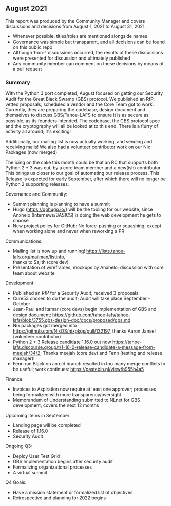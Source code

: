 ## August 2021

This report was produced by the Community Manager and covers discussions and 
decisions from August 1, 2021 to August 31, 2021.

+ Whenever possible, titles/roles are mentioned alongside names
+ Governance was simple but transparent, and all decisions can be found on this 
public repo
+ Although 1-on-1 discussions occurred, the results of these discussions were 
presented for discussion and ultimately published
+ Any community member can comment on these decisions by means of a pull request

### Summary

With the Python 3 port completed, August focused on getting our Security Audit for 
the Great Black Swamp (GBS) protocol. We published an RfP, vetted proposals, 
scheduled a vendor and the Core Team got to work. Currently, they are preparing the
codebase, design document and themselves to discuss GBS/Tahoe-LAFS to ensure it 
is as secure as possible, as its founders intended. The codebase, the GBS protocol 
spec and the cryptography will all be looked at to this end. There is a flurry of
activity all around; it's exciting!

Additionally, our mailing list is now actually working, and sending and receiving
mails! We also had a volunteer contributor work on our Nix Packages (now merged)

The icing on the cake this month could be that an RC that supports both Python 2 + 3
was cut, by a core team member and a new(ish) contributor. This brings us closer to
our goal of automating our release process. This Release is expected for early 
September, after which there will no longer be Python 2 supporting releases.

Governance and Community:
+ Summit planning is planning to have a summit
+ Hugo (https://gohugo.io/) will be the tooling for our website, since Anxhelo 
(Internews/BASICS) is doing the web development he gets to choose
+ New project policy for GitHub: No force-pushing or squashing, except when 
working alone and never when reworking a PR

Communications:
+ Mailing list is now up and running! https://lists.tahoe-lafs.org/mailman/listinfo,  
thanks to Sajith (core dev)
+ Presentation of wireframes; mockups by Anxhelo; discussion with core team about website

Development:
+ Published an RfP for a Security Audit; received 3 proposals
+ Cure53 chosen to do the audit; Audit will take place September - October
+ Jean-Paul and Itamar (core devs) begin implementation of GBS and design document: 
https://github.com/tahoe-lafs/tahoe-lafs/blob/3755.gbs-design-doc/docs/proposed/gbs.md
+ Nix packages got merged into https://github.com/NixOS/nixpkgs/pull/132197, 
thanks Aaron Janse! (volunteer contributor)
+ Python 2 + 3 Release candidate 1.16.0 out now https://tahoe-lafs.discourse.group/t/1-16-0-release-candidate-a-message-from-meejah/34/2; 
Thanks meejah (core dev) and Fenn (testing and release manager)!
+ Fenn ran Black on an old branch resulted in too many merge conflicts to be useful; 
work continues:
https://pastebin.pl/view/b955b4a5
   
Finance:
+ Invoices to Aspiration now require at least one approver; processes being 
formalized with more transparency/oversight
+ Memorandum of Understanding submitted to NLnet for GBS development; covers 
the next 12 months

Upcoming items in September:
+ Landing page will be completed
+ Release of 1.16.0
+ Security Audit

Ongoing Q3:
+ Deploy User Test Grid
+ GBS Implementation begins after security audit
+ Formalizing organizational processes
+ A virtual summit

Q4 Goals:
+ Have a mission statement or formalized list of objectives
+ Retrospective and planning for 2022 begins
